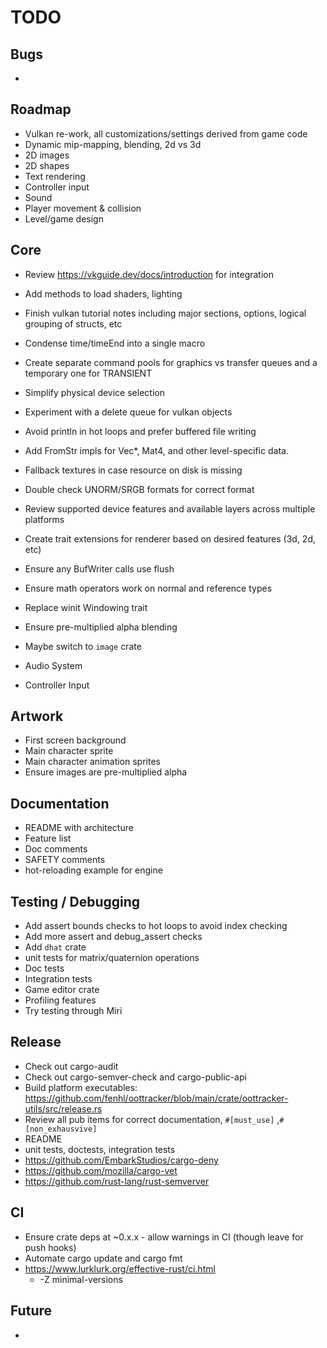 # TODO

## Bugs

-

## Roadmap

- Vulkan re-work, all customizations/settings derived from game code
- Dynamic mip-mapping, blending, 2d vs 3d
- 2D images
- 2D shapes
- Text rendering
- Controller input
- Sound
- Player movement & collision
- Level/game design

## Core

- Review <https://vkguide.dev/docs/introduction> for integration
- Add methods to load shaders, lighting
- Finish vulkan tutorial notes including major sections, options, logical
  grouping of structs, etc

- Condense time/timeEnd into a single macro
- Create separate command pools for graphics vs transfer queues and a temporary
  one for TRANSIENT
- Simplify physical device selection
- Experiment with a delete queue for vulkan objects
- Avoid println in hot loops and prefer buffered file writing
- Add FromStr impls for Vec\*, Mat4, and other level-specific data.
- Fallback textures in case resource on disk is missing
- Double check UNORM/SRGB formats for correct format
- Review supported device features and available layers across multiple platforms
- Create trait extensions for renderer based on desired features (3d, 2d, etc)
- Ensure any BufWriter calls use flush
- Ensure math operators work on normal and reference types
- Replace winit Windowing trait
- Ensure pre-multiplied alpha blending
- Maybe switch to `image` crate
- Audio System
- Controller Input

## Artwork

- First screen background
- Main character sprite
- Main character animation sprites
- Ensure images are pre-multiplied alpha

## Documentation

- README with architecture
- Feature list
- Doc comments
- SAFETY comments
- hot-reloading example for engine

## Testing / Debugging

- Add assert bounds checks to hot loops to avoid index checking
- Add more assert and debug_assert checks
- Add `dhat` crate
- unit tests for matrix/quaternion operations
- Doc tests
- Integration tests
- Game editor crate
- Profiling features
- Try testing through Miri

## Release

- Check out cargo-audit
- Check out cargo-semver-check and cargo-public-api
- Build platform executables: <https://github.com/fenhl/oottracker/blob/main/crate/oottracker-utils/src/release.rs>
- Review all pub items for correct documentation, `#[must_use]`
  ,`#[non_exhausvive]`
- README
- unit tests, doctests, integration tests
- <https://github.com/EmbarkStudios/cargo-deny>
- <https://github.com/mozilla/cargo-vet>
- <https://github.com/rust-lang/rust-semverver>

## CI

- Ensure crate deps at ~0.x.x - allow warnings in CI (though leave for push hooks)
- Automate cargo update and cargo fmt
- <https://www.lurklurk.org/effective-rust/ci.html>
  - -Z minimal-versions

## Future

-
